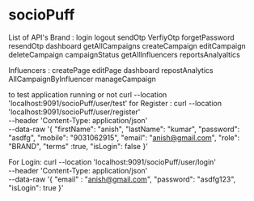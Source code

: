 # socioPuff
List of API's
Brand :
login
logout
sendOtp
VerfiyOtp
forgetPassword
resendOtp
dashboard
getAllCampaigns
createCampaign
editCampaign
deleteCampaign
campaignStatus
getAllInfluencers
reportsAnalyaltics

Influencers :
createPage
editPage
dashboard
repostAnalytics
AllCampaignByInfluencer
manageCampaign

to test application running or not 
curl --location 'localhost:9091/socioPuff/user/test'
for Register :
curl --location 'localhost:9091/socioPuff/user/register' \
--header 'Content-Type: application/json' \
--data-raw '{
    "firstName": "anish",
    "lastName": "kumar",
    "password": "asdfg",
    "mobile": "9031062915",
    "email": "anish@gmail.com",
    "role": "BRAND",
    "terms" :true,
    "isLogin": false
}'

For Login:
curl --location 'localhost:9091/socioPuff/user/login' \
--header 'Content-Type: application/json' \
--data-raw '{
    "email" : "anish@gmail.com",
    "password": "asdfg123",
     "isLogin": true
}'
